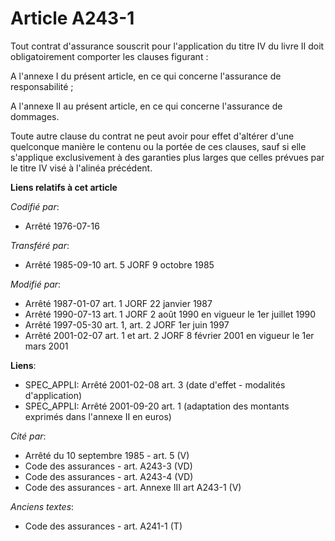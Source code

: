 # Article A243-1

Tout contrat d'assurance souscrit pour l'application du titre IV du livre II doit obligatoirement comporter les clauses
figurant :

A l'annexe I du présent article, en ce qui concerne l'assurance de responsabilité ;

A l'annexe II au présent article, en ce qui concerne l'assurance de dommages.

Toute autre clause du contrat ne peut avoir pour effet d'altérer d'une quelconque manière le contenu ou la portée de ces
clauses, sauf si elle s'applique exclusivement à des garanties plus larges que celles prévues par le titre IV visé à l'alinéa
précédent.

**Liens relatifs à cet article**

_Codifié par_:

  - Arrêté 1976-07-16

_Transféré par_:

  - Arrêté 1985-09-10 art. 5 JORF 9 octobre 1985

_Modifié par_:

  - Arrêté 1987-01-07 art. 1 JORF 22 janvier 1987
  - Arrêté 1990-07-13 art. 1 JORF 2 août 1990 en vigueur le 1er juillet 1990
  - Arrêté 1997-05-30 art. 1, art. 2 JORF 1er juin 1997
  - Arrêté 2001-02-07 art. 1 et art. 2 JORF 8 février 2001 en vigueur le 1er mars 2001

**Liens**:

  - SPEC_APPLI: Arrêté 2001-02-08 art. 3 (date d'effet - modalités d'application)
  - SPEC_APPLI: Arrêté 2001-09-20 art. 1 (adaptation des montants exprimés dans l'annexe II en euros)

_Cité par_:

  - Arrêté du 10 septembre 1985 - art. 5 (V)
  - Code des assurances - art. A243-3 (VD)
  - Code des assurances - art. A243-4 (VD)
  - Code des assurances - art. Annexe III art A243-1 (V)

_Anciens textes_:

  - Code des assurances - art. A241-1 (T)
